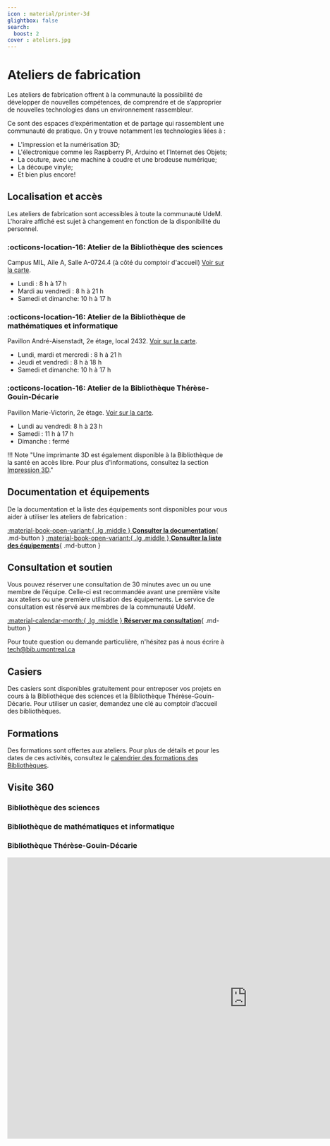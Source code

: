 ```yaml
---
icon : material/printer-3d
glightbox: false
search:
  boost: 2
cover : ateliers.jpg
---
```


# Ateliers de fabrication

Les ateliers de fabrication offrent à la communauté la possibilité de développer de nouvelles compétences, de comprendre et de s’approprier de nouvelles technologies dans un environnement rassembleur.

Ce sont des espaces d’expérimentation et de partage qui rassemblent une communauté de pratique. On y trouve notamment les technologies liées à :

- L'impression et la numérisation 3D;
- L'électronique comme les Raspberry Pi, Arduino et l’Internet des Objets;
- La couture, avec une machine à coudre et une brodeuse numérique;
- La découpe vinyle;
- Et bien plus encore!

## Localisation et accès

Les ateliers de fabrication sont accessibles à toute la communauté UdeM. L'horaire affiché est sujet à changement en fonction de la disponibilité du personnel.

### :octicons-location-16: Atelier de la Bibliothèque des sciences
Campus MIL, Aile A, Salle A-0724.4 (à côté du comptoir d'accueil) [Voir sur la carte](https://maps.app.goo.gl/BwmR9ty8qfqYiKAK7).

- Lundi : 8 h à 17 h
- Mardi au vendredi : 8 h à 21 h
- Samedi et dimanche: 10 h à 17 h

### :octicons-location-16: Atelier de la Bibliothèque de mathématiques et informatique
Pavillon André-Aisenstadt, 2e étage, local 2432. [Voir sur la carte](https://maps.app.goo.gl/jJ4E8nj2TeAJJc3C7).

- Lundi, mardi et mercredi : 8 h à 21 h
- Jeudi et vendredi : 8 h à 18 h
- Samedi et dimanche: 10 h à 17 h


### :octicons-location-16: Atelier de la Bibliothèque Thérèse-Gouin-Décarie
Pavillon Marie-Victorin, 2e étage. [Voir sur la carte](https://maps.app.goo.gl/t8GE4RdMBEJiHJtd8).

- Lundi au vendredi: 8 h à 23 h
- Samedi : 11 h à 17 h
- Dimanche : fermé

!!! Note "Une imprimante 3D est également disponible à la Bibliothèque de la santé en accès libre. Pour plus d'informations, consultez la section [Impression 3D](../creatives/impression3d/index.md#bibliotheque-de-la-sante)."

## Documentation et équipements

De la documentation et la liste des équipements sont disponibles pour vous aider à utiliser les ateliers de fabrication :

[:material-book-open-variant:{ .lg .middle } **Consulter la documentation**](../creatives/index.md){ .md-button  }
[:material-book-open-variant:{ .lg .middle } **Consulter la liste des équipements**](../creatives/index.md){ .md-button  }

## Consultation et soutien

Vous pouvez réserver une consultation de 30 minutes avec un ou une membre de l’équipe. Celle-ci est recommandée avant une première visite aux ateliers ou une première utilisation des équipements. Le service de consultation est réservé aux membres de la communauté UdeM.

[:material-calendar-month:{ .lg .middle } **Réserver ma consultation**](https://outlook.office365.com/owa/calendar/StudiodenregistrementdeBLSHTGD@Udemontreal.onmicrosoft.com/bookings/?skipRedirect=1){ .md-button }

Pour toute question ou demande particulière, n'hésitez pas à nous écrire à tech@bib.umontreal.ca

## Casiers
Des casiers sont disponibles gratuitement pour entreposer vos projets en cours à la Bibliothèque des sciences et la Bibliothèque Thérèse-Gouin-Décarie. Pour utiliser un casier, demandez une clé au comptoir d’accueil des bibliothèques.

## Formations
Des formations sont offertes aux ateliers. Pour plus de détails et pour les dates de ces activités, consultez le [calendrier des formations des Bibliothèques](https://bib.umontreal.ca/formations/calendrier).

## Visite 360

### Bibliothèque des sciences

### Bibliothèque de mathématiques et informatique

### Bibliothèque Thérèse-Gouin-Décarie

<iframe src="https://bibumontreal.h5p.com/content/1292266434691659678/embed" aria-label="Bibliothèque Thérèse-Gouin-Décarie - Atelier de fabrication" width="1088" height="637" frameborder="0" allowfullscreen="allowfullscreen" allow="autoplay *; geolocation *; microphone *; camera *; midi *; encrypted-media *"></iframe><script src="https://bibumontreal.h5p.com/js/h5p-resizer.js" charset="UTF-8"></script>
